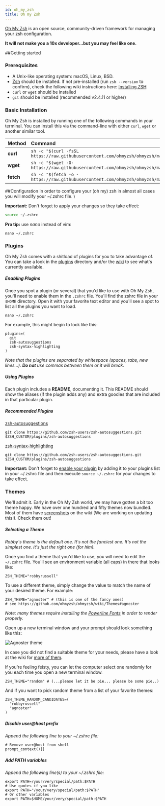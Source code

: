```yaml
---
id: oh_my_zsh
title: Oh my Zsh
---
```


[Oh My Zsh](https://github.com/ohmyzsh/ohmyzsh) is an open source, community-driven framework for managing your zsh configuration.

**It will not make you a 10x developer...but you may feel like one.**


##Getting started
### Prerequisites

- A Unix-like operating system: macOS, Linux, BSD. 
- [Zsh](https://www.zsh.org) should be installed. If not pre-installed (run `zsh --version` to confirm), check the following wiki instructions here: [Installing ZSH](https://github.com/ohmyzsh/ohmyzsh/wiki/Installing-ZSH)
- `curl` or `wget` should be installed
- `git` should be installed (recommended v2.4.11 or higher)

### Basic Installation

Oh My Zsh is installed by running one of the following commands in your terminal. You can install this via the command-line with either `curl`, `wget` or another similar tool.

| Method    | Command                                                                                           |
|:----------|:--------------------------------------------------------------------------------------------------|
| **curl**  | `sh -c "$(curl -fsSL https://raw.githubusercontent.com/ohmyzsh/ohmyzsh/master/tools/install.sh)"` |
| **wget**  | `sh -c "$(wget -O- https://raw.githubusercontent.com/ohmyzsh/ohmyzsh/master/tools/install.sh)"`   |
| **fetch** | `sh -c "$(fetch -o - https://raw.githubusercontent.com/ohmyzsh/ohmyzsh/master/tools/install.sh)"` |

##Configuration
In order to configure your (oh my) zsh in almost all cases you will modify your ~/.zshrc file. \

**Important:** Don't forget to apply your changes so they take effect: 
```sh 
source ~/.zshrc
```


**Pro tip:** use *nano* instead of vim:
```shell
nano ~/.zshrc
```


### Plugins

Oh My Zsh comes with a shitload of plugins for you to take advantage of. You can take a look in the [plugins](https://github.com/ohmyzsh/ohmyzsh/tree/master/plugins) directory and/or the [wiki](https://github.com/ohmyzsh/ohmyzsh/wiki/Plugins) to see what's currently available.

##### Enabling Plugins

Once you spot a plugin (or several) that you'd like to use with Oh My Zsh, you'll need to enable them in the `.zshrc` file. You'll find the zshrc file in your `$HOME` directory. Open it with your favorite text editor and you'll see a spot to list all the plugins you want to load.

```shell
nano ~/.zshrc
```

For example, this might begin to look like this:

```shell
plugins=(
  git 
  zsh-autosuggestions
  zsh-syntax-highlighting
)
```

_Note that the plugins are separated by whitespace (spaces, tabs, new lines...). **Do not** use commas between them or it will break._

##### Using Plugins

Each plugin includes a __README__, documenting it. This README should show the aliases (if the plugin adds any) and extra goodies that are included in that particular plugin.

##### Recommended Plugins

[zsh-autosuggestions](https://github.com/zsh-users/zsh-autosuggestions)
```shell
git clone https://github.com/zsh-users/zsh-autosuggestions.git $ZSH_CUSTOM/plugins/zsh-autosuggestions
```

[zsh-syntax-highlighting](https://github.com/zsh-users/zsh-syntax-highlighting)
```shell
git clone https://github.com/zsh-users/zsh-autosuggestions.git $ZSH_CUSTOM/plugins/zsh-autosuggestions
```

**Important:** Don't forget to [enable your plugin](#using-plugins) by adding it to your plugins list in your ~/.zshrc file and then execute ```source ~/.zshrc``` for your changes to take effect.

### Themes

We'll admit it. Early in the Oh My Zsh world, we may have gotten a bit too theme happy. We have over one hundred and fifty themes now bundled. Most of them have [screenshots](https://github.com/ohmyzsh/ohmyzsh/wiki/Themes) on the wiki (We are working on updating this!). Check them out!

##### Selecting a Theme

_Robby's theme is the default one. It's not the fanciest one. It's not the simplest one. It's just the right one (for him)._

Once you find a theme that you'd like to use, you will need to edit the `~/.zshrc` file. You'll see an environment variable (all caps) in there that looks like:

```shell
ZSH_THEME="robbyrussell"
```

To use a different theme, simply change the value to match the name of your desired theme. For example:

```shell
ZSH_THEME="agnoster" # (this is one of the fancy ones)
# see https://github.com/ohmyzsh/ohmyzsh/wiki/Themes#agnoster
```

_Note: many themes require installing the [Powerline Fonts](https://github.com/powerline/fonts) in order to render properly._

Open up a new terminal window and your prompt should look something like this:

![Agnoster theme](https://cloud.githubusercontent.com/assets/2618447/6316862/70f58fb6-ba03-11e4-82c9-c083bf9a6574.png)

In case you did not find a suitable theme for your needs, please have a look at the wiki for [more of them](https://github.com/ohmyzsh/ohmyzsh/wiki/External-themes).

If you're feeling feisty, you can let the computer select one randomly for you each time you open a new terminal window.

```shell
ZSH_THEME="random" # (...please let it be pie... please be some pie..)
```

And if you want to pick random theme from a list of your favorite themes:

```shell
ZSH_THEME_RANDOM_CANDIDATES=(
  "robbyrussell"
  "agnoster"
)
```

##### Disable user@host prefix
*Append the following line to your ~/.zshrc file:*
```shell
# Remove user@host from shell
prompt_context(){}
```

##### Add PATH variables
*Append the following line(s) to your ~/.zshrc file:*
```shell
export PATH=/your/very/special/path:$PATH
# Use quotes if you like
export PATH="/your/very/special/path:$PATH"
# Or other variables
export PATH=$HOME/your/very/special/path:$PATH
```
